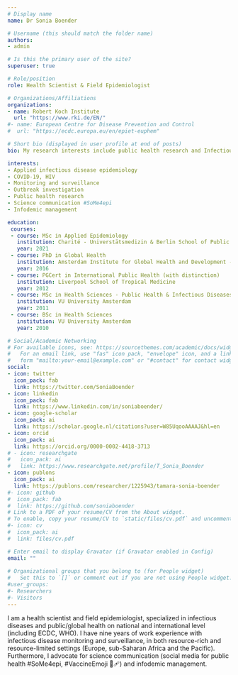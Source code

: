 ```yaml
---
# Display name
name: Dr Sonia Boender

# Username (this should match the folder name)
authors:
- admin

# Is this the primary user of the site?
superuser: true

# Role/position
role: Health Scientist & Field Epidemiologist

# Organizations/Affiliations
organizations:
- name: Robert Koch Institute
  url: "https://www.rki.de/EN/"
#- name: European Centre for Disease Prevention and Control
#  url: "https://ecdc.europa.eu/en/epiet-euphem"

# Short bio (displayed in user profile at end of posts)
bio: My research interests include public health research and Infectious disease epidemiology. 

interests:
- Applied infectious disease epidemiology
- COVID-19, HIV
- Monitoring and surveillance
- Outbreak investigation
- Public health research
- Science communication #SoMe4epi
- Infodemic management

education:
 courses:
 - course: MSc in Applied Epidemiology
   institution: Charité - Universtätsmedizin & Berlin School of Public Health
   year: 2021
 - course: PhD in Global Health
   institution: Amsterdam Institute for Global Health and Development - University of Amsterdam
   year: 2016
 - course: PGCert in International Public Health (with distinction)
   institution: Liverpool School of Tropical Medicine
   year: 2012
 - course: MSc in Health Sciences - Public Health & Infectious Diseases
   institution: VU University Amsterdam
   year: 2011
 - course: BSc in Health Sciences 
   institution: VU University Amsterdam
   year: 2010

# Social/Academic Networking
# For available icons, see: https://sourcethemes.com/academic/docs/widgets/#icons
#   For an email link, use "fas" icon pack, "envelope" icon, and a link in the
#   form "mailto:your-email@example.com" or "#contact" for contact widget.
social:
- icon: twitter
  icon_pack: fab
  link: https://twitter.com/SoniaBoender
- icon: linkedin
  icon_pack: fab
  link: https://www.linkedin.com/in/soniaboender/ 
- icon: google-scholar
  icon_pack: ai
  link: https://scholar.google.nl/citations?user=W85UqooAAAAJ&hl=en
- icon: orcid
  icon_pack: ai
  link: https://orcid.org/0000-0002-4418-3713
# - icon: researchgate
#   icon_pack: ai
#   link: https://www.researchgate.net/profile/T_Sonia_Boender
- icon: publons
  icon_pack: ai
  link: https://publons.com/researcher/1225943/tamara-sonia-boender
#- icon: github
#  icon_pack: fab
#  link: https://github.com/soniaboender 
# Link to a PDF of your resume/CV from the About widget.
# To enable, copy your resume/CV to `static/files/cv.pdf` and uncomment the lines below.  
#- icon: cv
#  icon_pack: ai
#  link: files/cv.pdf

# Enter email to display Gravatar (if Gravatar enabled in Config)
email: ""
  
# Organizational groups that you belong to (for People widget)
#   Set this to `[]` or comment out if you are not using People widget.  
#user_groups:
#- Researchers
#- Visitors
---
```

I am a health scientist and field epidemiologist, specialized in infectious diseases and public/global health on national and international level (including ECDC, WHO). I have nine years of work experience with infectious disease monitoring and surveillance, in both resource-rich and resource-limited settings (Europe, sub-Saharan Africa and the Pacific). Furthermore, I advocate for science communication (social media for public health #SoMe4epi, #VaccineEmoji 💪🩹) and infodemic management.

